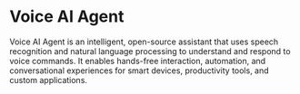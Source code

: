 # Voice AI Agent

Voice AI Agent is an intelligent, open-source assistant that uses speech recognition and natural language processing to understand and respond to voice commands. It enables hands-free interaction, automation, and conversational experiences for smart devices, productivity tools, and custom applications.
